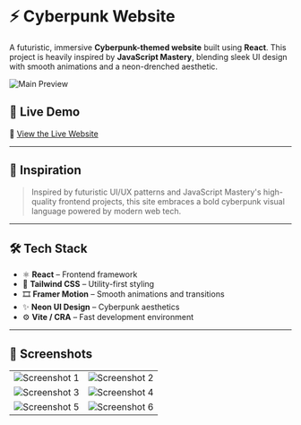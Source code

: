 # ⚡ Cyberpunk Website

A futuristic, immersive **Cyberpunk-themed website** built using **React**. This project is heavily inspired by **JavaScript Mastery**, blending sleek UI design with smooth animations and a neon-drenched aesthetic.

![Main Preview](https://github.com/user-attachments/assets/49aa90bb-23b8-47e6-abac-eae3ce3c739a)

## 🚀 Live Demo

🔗 [View the Live Website](https://your-deployed-site-link.com)

---

## 🎯 Inspiration

> Inspired by futuristic UI/UX patterns and JavaScript Mastery's high-quality frontend projects, this site embraces a bold cyberpunk visual language powered by modern web tech.

---

## 🛠 Tech Stack

- ⚛️ **React** – Frontend framework
- 🎨 **Tailwind CSS** – Utility-first styling
- 🎞️ **Framer Motion** – Smooth animations and transitions
- ✨ **Neon UI Design** – Cyberpunk aesthetics
- ⚙️ **Vite / CRA** – Fast development environment

---

## 📸 Screenshots

| | |
|:--:|:--:|
| ![Screenshot 1](https://github.com/user-attachments/assets/04946566-1faf-4f1a-bdbf-a915890ed361) | ![Screenshot 2](https://github.com/user-attachments/assets/c11f53ac-4908-47c7-9e3f-6b60bd1e0dac) |
| ![Screenshot 3](https://github.com/user-attachments/assets/3b2b5fbf-0dfc-4e69-b7c3-cb7c6a45e725) | ![Screenshot 4](https://github.com/user-attachments/assets/976e5f7f-7370-4c39-87d9-339d5e0a5246) |
| ![Screenshot 5](https://github.com/user-attachments/assets/936c64a9-f39a-4d97-b135-b4b9e021b06f) | ![Screenshot 6](https://github.com/user-attachments/assets/5d9d659d-3701-48b1-ad9f-e65ded8816a1) |
